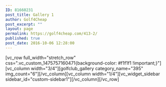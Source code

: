 ```yaml
---
ID: 81660231
post_title: Gallery 1
author: Golf4Cheap
post_excerpt: ""
layout: page
permalink: https://golf4cheap.com/413-2/
published: true
post_date: 2016-10-06 12:28:00
---
```

[vc_row full_width="stretch_row" css=".vc_custom_1475757160471{background-color: #f1f1f1 !important;}"][vc_column width="3/4"][golfclub_gallery category_name="395" img_count="6"][/vc_column][vc_column width="1/4"][vc_widget_sidebar sidebar_id="custom-sidebar1"][/vc_column][/vc_row]